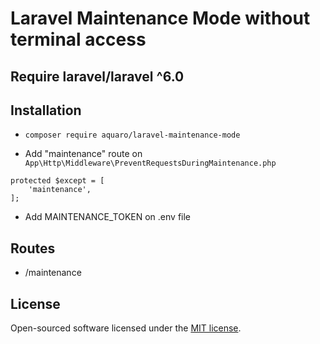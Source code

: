 # Laravel Maintenance Mode without terminal access

## Require laravel/laravel ^6.0

## Installation 
- ```composer require aquaro/laravel-maintenance-mode```

- Add "maintenance" route on ```App\Http\Middleware\PreventRequestsDuringMaintenance.php``` 

```
protected $except = [
    'maintenance',
];
```

- Add MAINTENANCE_TOKEN on .env file

## Routes
- /maintenance


## License
Open-sourced software licensed under the [MIT license](https://opensource.org/licenses/MIT).